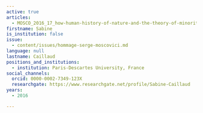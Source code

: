 ```yaml
---
active: true
articles:
  - MOSCO_2016_17_how-human-history-of-nature-and-the-theory-of-minorities-shed
firstname: Sabine
is_institution: false
issue:
  - content/issues/hommage-serge-moscovici.md
language: null
lastname: Caillaud
positions_and_institutions:
  - institution: Paris-Descartes University, France
social_channels:
  orcid: 0000-0002-7349-123X
  researchgate: https://www.researchgate.net/profile/Sabine-Caillaud
years:
  - 2016

---
```


